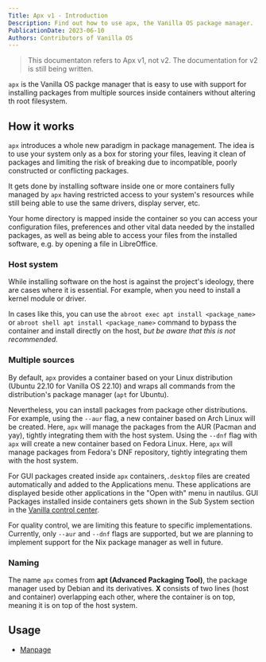 ```yaml
---
Title: Apx v1 - Introduction
Description: Find out how to use apx, the Vanilla OS package manager.
PublicationDate: 2023-06-10
Authors: Contributors of Vanilla OS
---
```


> This documentaton refers to Apx v1, not v2. The documentation for v2 is still being written.

`apx` is the Vanilla OS packge manager that is easy to use with support for installing packages from multiple sources inside containers without altering th root filesystem.

## How it works

`apx` introduces a whole new paradigm in package management. The idea is to use
your system only as a box for storing your files, leaving it clean of packages
and limiting the risk of breaking due to incompatible, poorly constructed or
conflicting packages.

It gets done by installing software inside one or more containers fully managed by `apx` having restricted access to your system's resources while still being able to use the same drivers, display server, etc.

Your home directory is mapped inside the container so you can access your
configuration files, preferences and other vital data needed by the installed
packages, as well as being able to access your files from the installed
software, e.g. by opening a file in LibreOffice.

### Host system

While installing software on the host is against the project's ideology, there are cases where it is essential. For example, when you need to
install a kernel module or driver.

In cases like this, you can use the `abroot exec apt install <package_name>` or `abroot shell apt install <package_name>` command to bypass the container and install directly on the host, *but be aware that this
is not recommended*.

### Multiple sources

By default, `apx` provides a container based on your Linux distribution (Ubuntu
22.10 for Vanilla OS 22.10) and wraps all commands from the distribution's
package manager (`apt` for Ubuntu).

Nevertheless, you can install packages from package other distributions. For example, using the `--aur` flag, a new
container based on Arch Linux will be created. Here, `apx` will manage the packages
from the AUR (Pacman and yay), tightly integrating them with the host system. Using the `--dnf` flag with `apx` will create a new container based on Fedora Linux. Here, `apx` will manage packages from Fedora's DNF repository,  tightly integrating them with the host system.

For GUI packages created inside `apx` containers,`.desktop` files are created automatically and added to the Applications menu. These applications are displayed beside other applications in the "Open with" menu in nautilus. GUI Packages installed inside containers gets shown in the Sub System section in the [Vanilla control center](/docs/vanilla-control-center).

For quality control, we are limiting this feature to specific implementations. Currently, only `--aur` and `--dnf` flags are supported, but
we are planning to implement support for the Nix package manager as well in future.

### Naming

The name `apx` comes from **apt (Advanced Packaging Tool)**, the package manager used by Debian and its derivatives. **X** consists of two lines (host and container) overlapping each other, where the container is on top, meaning
it is on top of the host system.

## Usage

- [Manpage](apx-manpage)
